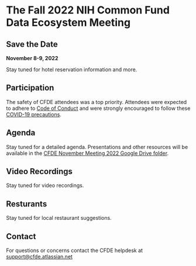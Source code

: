 # The Fall 2022 NIH Common Fund Data Ecosystem Meeting

## Save the Date

**November 8-9, 2022**

Stay tuned for hotel reservation information and more. 

## Participation

The safety of CFDE attendees was a top priority. Attendees were expected to adhere to [Code of Conduct](https://nih-cfde.github.io/2022-nov-meeting/CODEOFCONDUCT/) and were strongly encouraged to follow these [COVID-19 precautions](https://nih-cfde.github.io/2022-nov-meeting/COVID/).

## Agenda

Stay tuned for a detailed agenda. Presentations and other resources will be available in the [CFDE November Meeting 2022 Google Drive folder](https://drive.google.com/drive/folders/1dAMScpSuxkQlyPtjO_djskfR2ReDtVda).

## Video Recordings 

Stay tuned for video recordings.

## Resturants

Stay tuned for local restaurant suggestions.


## Contact

For questions or concerns contact the CFDE helpdesk at [support@cfde.atlassian.net](mailto:support@cfde.atlassian.net)